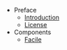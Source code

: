 - Preface
  - [Introduction](/)
  - [License](/pages/license)
- Components
  - [Facile](/pages/components/facile)

&nbsp;